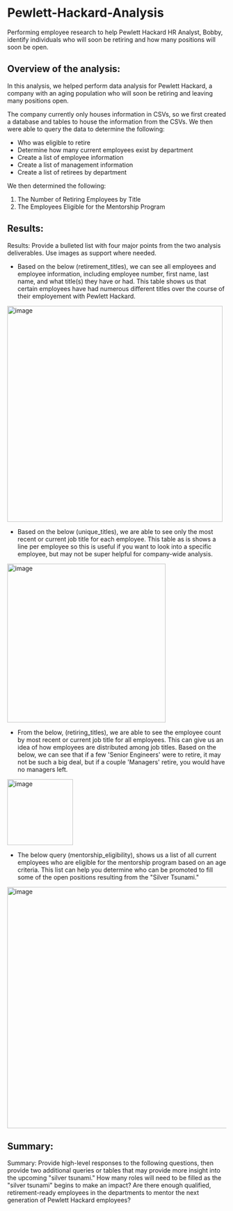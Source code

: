 # Pewlett-Hackard-Analysis
Performing employee research to help Pewlett Hackard HR Analyst, Bobby, identify individuals who will soon be retiring and how many positions will soon be open.

## Overview of the analysis:
In this analysis, we helped perform data analysis for Pewlett Hackard, a company with an aging population who will soon be retiring and leaving many positions open. 

The company currently only houses information in CSVs, so we first created a database and tables to house the information from the CSVs. We then were able to query the data to determine the following:
- Who was eligible to retire
- Determine how many current employees exist by department
- Create a list of employee information
- Create a list of management information
- Create a list of retirees by department

We then determined the following:
1) The Number of Retiring Employees by Title
2) The Employees Eligible for the Mentorship Program

## Results:
Results: Provide a bulleted list with four major points from the two analysis deliverables. Use images as support where needed.
- Based on the below (retirement_titles), we can see all employees and employee information, including employee number, first name, last name, and what title(s) they have or had. This table shows us that certain employees have had numerous different titles over the course of their employement with Pewlett Hackard.

<img width="495" alt="image" src="https://user-images.githubusercontent.com/92613639/146120448-62c37a5b-100c-4888-bc2b-9aeb06e0c735.png">

- Based on the below (unique_titles), we are able to see only the most recent or current job title for each employee. This table as is shows a line per employee so this is useful if you want to look into a specific employee, but may not be super helpful for company-wide analysis.

<img width="364" alt="image" src="https://user-images.githubusercontent.com/92613639/146120932-d1fbe8ce-848b-4967-bb5d-cce48132c8b6.png">

- From the below, (retiring_titles), we are able to see the employee count by most recent or current job title for all employees. This can give us an idea of how employees are distributed among job titles. Based on the below, we can see that if a few 'Senior Engineers' were to retire, it may not be such a big deal, but if a couple 'Managers' retire, you would have no managers left.

<img width="151" alt="image" src="https://user-images.githubusercontent.com/92613639/146121448-5fa418b6-efbf-4db0-a7f5-e0a4615de822.png">

- The below query (mentorship_eligibility), shows us a list of all current employees who are eligible for the mentorship program based on an age criteria. This list can help you determine who can be promoted to fill some of the open positions resulting from the "Silver Tsunami."

<img width="553" alt="image" src="https://user-images.githubusercontent.com/92613639/146121738-d4865173-4669-4ac5-a5a1-0db4b41e0601.png">


## Summary:
Summary: Provide high-level responses to the following questions, then provide two additional queries or tables that may provide more insight into the upcoming "silver tsunami."
How many roles will need to be filled as the "silver tsunami" begins to make an impact?
Are there enough qualified, retirement-ready employees in the departments to mentor the next generation of Pewlett Hackard employees?
